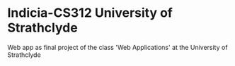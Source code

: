 Indicia-CS312 University of Strathclyde
=============

Web app as final project of the class 'Web Applications' at the University of Strathclyde
